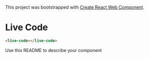 This project was bootstrapped with [Create React Web Component](https://github.com/Silind-Software/create-react-web-component).

# Live Code
> 

```html
<live-code></live-code>
```

Use this README to describe your component